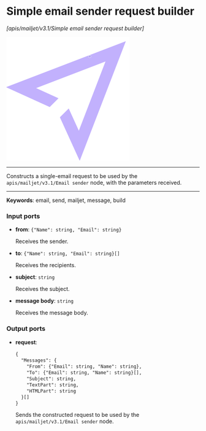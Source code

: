 # Simple email sender request builder

_[apis/mailjet/v3.1/Simple email sender request builder]_

![icon](</assets/icons/b625ef15-10fb-42c7-8177-242d8d7ef6e9.png>)

---

Constructs a single-email request to be used by the `apis/mailjet/v3.1/Email sender` node, with the parameters received.<br>

---

__Keywords__: email, send, mailjet, message, build

### Input ports

* __from__: ` {"Name": string, "Email": string} `

    Receives the sender.<br>


* __to__: ` {"Name": string, "Email": string}[] `

    Receives the recipients.<br>


* __subject__: ` string `

    Receives the subject.<br>


* __message body__: ` string `

    Receives the message body.<br>

### Output ports

* __request__: 
    ```
    {
      "Messages": {
        "From": {"Email": string, "Name": string},
        "To": {"Email": string, "Name": string}[],
        "Subject": string,
        "TextPart": string,
        "HTMLPart": string
      }[]
    }
    ```

    Sends the constructed request to be used by the `apis/mailjet/v3.1/Email sender` node.<br>

